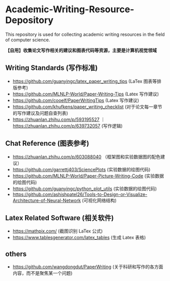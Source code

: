 # Academic-Writing-Resource-Depository
This repository is used for collecting academic writing resources in the field of computer science.

**【自用】收集论文写作相关的建议和图表代码等资源，主要是计算机视觉领域**
## Writing Standards (写作标准)

- https://github.com/guanyingc/latex_paper_writing_tips (LaTex 图表等排版参考)
- https://github.com/MLNLP-World/Paper-Writing-Tips (Latex 写作建议)
- https://github.com/cooelf/PaperWritingTips (Latex 写作建议)
- https://github.com/khufkens/paper_writing_checklist (对于论文每一章节的写作建议及问题自查列表)
- https://zhuanlan.zhihu.com/p/593195527 ｜ https://zhuanlan.zhihu.com/p/639732057 (写作逻辑)

## Chat Reference (图表参考)
- https://zhuanlan.zhihu.com/p/603088040 （框架图和实验数据图的配色建议）
- https://github.com/garrettj403/SciencePlots (实验数据的绘图代码) 
- https://github.com/MLNLP-World/Paper-Picture-Writing-Code (实验数据的绘图代码)
- https://github.com/guanyingc/python_plot_utils (实验数据的绘图代码)
- https://github.com/ashishpatel26/Tools-to-Design-or-Visualize-Architecture-of-Neural-Network (可视化网络结构)

## Latex Related Software (相关软件)
- https://mathpix.com/ (截图识别 LaTex 公式)
- https://www.tablesgenerator.com/latex_tables (生成 Latex 表格)

## others
- https://github.com/wangdongdut/PaperWriting (关于科研和写作的各方面内容，而不是聚焦某一个问题)
